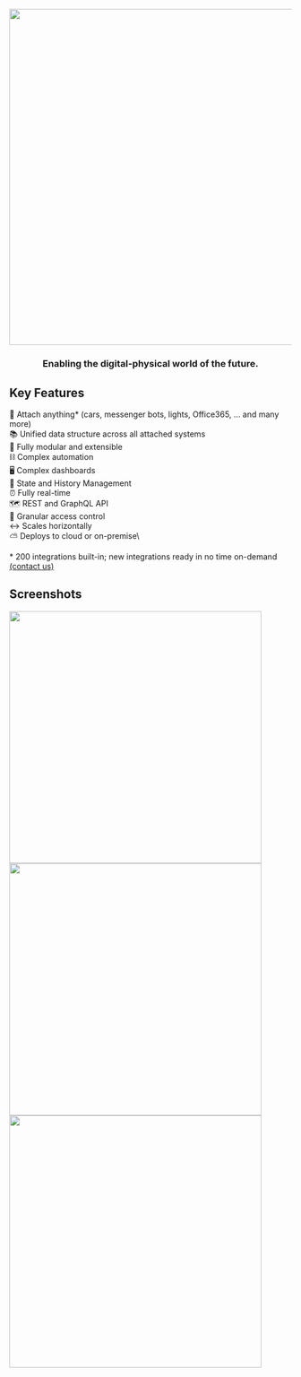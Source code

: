 <h1 align="center">
  <br>
  <a href="https://1src.tech"><img src="https://github.com/janhaa/one/blob/main/2_Logo%20Design%20Handout.png?raw=true" width="600"></a>
</h1>

<h3 align="center">
  Enabling the <b>digital-physical world</b> of the future.
</h3>

## Key Features

:bricks: Attach anything* (cars, messenger bots, lights, Office365, ... and many more)\
:books: Unified data structure across all attached systems\
:electric_plug: Fully modular and extensible\
:chains: Complex automation\
:desktop_computer: Complex dashboards\
:bookmark_tabs: State and History Management\
:alarm_clock: Fully real-time\
:world_map: REST and GraphQL API\
:door: Granular access control\
:left_right_arrow: Scales horizontally\
:partly_sunny: Deploys to cloud or on-premise\

\* 200 integrations built-in; new integrations ready in no time on-demand [(contact us)](http://google.com)

## Screenshots
<kbd>
  <a href="https://github.com/janhaa/one/blob/main/thing_state.PNG"><img width="450" src="https://github.com/janhaa/one/blob/main/thing_state.PNG"></a>
</kbd>
<kbd>
  <a href="https://github.com/janhaa/one/blob/main/thing_state.PNG"><img width="450" src="https://github.com/janhaa/one/blob/main/parking_spaces.PNG"></a>
</kbd>  
<kbd>
  <a href="https://github.com/janhaa/one/blob/main/thing_state.PNG"><img width="450" src="https://github.com/janhaa/one/blob/main/booking.PNG"></a>
</kbd>  

